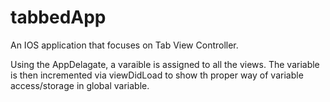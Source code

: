 # tabbedApp

An IOS application that focuses
on Tab View Controller.

Using the AppDelagate,
a varaible is assigned to
all the views. The variable is 
then incremented via viewDidLoad
to show th proper way of variable
access/storage in global variable.
